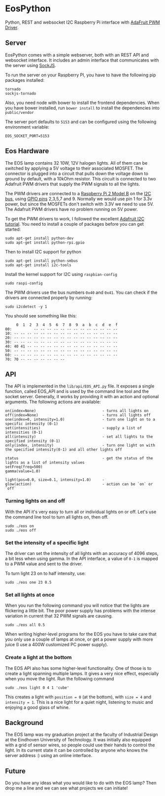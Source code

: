 # EosPython
Python, REST and websocket I2C Raspberry Pi interface with [AdaFruit PWM Driver](http://www.adafruit.com/products/815).

## Server
EosPython comes with a simple webserver, both with an REST API and websocket interface. It includes an admin interface 
that communicates with the server using [SockJS](http://sockjs.org).

To run the server on your Raspberry PI, you have to have the following pip packages installed:

    tornado
    sockjs-tornado

Also, you need node with bower to install the frontend dependencies. When you have bower installed, run `bower install`
to install the dependencies into `public/vendor`

The server port defaults to `5153` and can be configured using the following environment variable:

    EOS_SOCKET_PORT=5153

## Eos Hardware
The EOS lamp contains 32 10W, 12V halogen lights. All of them can be switched by applying a 5V voltage to their 
associated MOSFET. The connector is plugged into a circuit that pulls down the voltage down to ground by default, 
with a 10kOhm resistor. This circuit is connected to two Adafruit PWM drivers that supply the PWM signals to all the 
lights.

The PWM drivers are connected to a [Raspberry Pi 2 Model B](https://www.raspberrypi.org/products/raspberry-pi-2-model-b/) 
on the [I2C bus](http://en.wikipedia.org/wiki/I%C2%B2C), using [GPIO pins](http://pi.gadgetoid.com/pinout)
2,3,5,7 and 9. Normally we would use pin 1 for 3.3v power, but since the MOSFETs don't switch with 3.3V we need to use
5V. The Adafruit PWM drivers have no problem running on 5V power.

To get the PWM drivers to work, I followed the excellent 
[Adafruit I2C tutorial](https://learn.adafruit.com/adafruits-raspberry-pi-lesson-4-gpio-setup/overview). You need to
install a couple of packages before you can get started:

    sudo apt-get install python-dev
    sudo apt-get install python-rpi.gpio
    
Then to install I2C support for python

    sudo apt-get install python-smbus
    sudo apt-get install i2c-tools
    
Install the kernel support for I2C using `raspbian-config`

    sudo raspi-config
 

The PWM drivers use the bus numbers `0x40` and `0x41`. You can check if the drivers are connected properly by running:

    sudo i2cdetect -y 1
    
You should see something like this:

         0  1  2  3  4  5  6  7  8  9  a  b  c  d  e  f
    00:          -- -- -- -- -- -- -- -- -- -- -- -- --
    10: -- -- -- -- -- -- -- -- -- -- -- -- -- -- -- --
    20: -- -- -- -- -- -- -- -- -- -- -- -- -- -- -- --
    30: -- -- -- -- -- -- -- -- -- -- -- -- -- -- -- --
    40: 40 41 -- -- -- -- -- -- -- -- -- -- -- -- -- --
    50: -- -- -- -- -- -- -- -- -- -- -- -- -- -- -- --
    60: -- -- -- -- -- -- -- -- -- -- -- -- -- -- -- --
    70: 70 -- -- -- -- -- -- --


## API
The API is implemented in the `lib/api/EOS_API.py` file. It exposes a single function, called EOS_API and is used by
the command line tool and the socket server. Generally, it works by providing it with an action and optional
arguments. The following actions are available:

    on(index=None)                              - turns all lights on
    off(index=None)                             - turns all lights off
    one(index=0, intensity=1.0)                 - turn one light on to a specific intensity (0-1)
    set(intensities)                            - supply a list of intensities (0-1)
    all(intensity)                              - set all lights to the specified intensity (0-1)
    only(index, intensity)                      - turn one light on with the specified intensity(0-1) and all other lights off
    
    status                                      - get the status of the lights as a list of intensity values
    setFreq(freq=500)
    gamma(value=1.0)

    light(pos=0.0, size=0.1, intensity=1.0)     - 
    glow(action)                                - action can be `on` or `off`
    
### Turning lights on and off
With the API it's very easy to turn all or individual lights on or off. Let's use the command line tool to turn all
lights on, then off.

    sudo ./eos on
    sudo ./eos off
    
### Set the intensity of a specific light
The driver can set the intensity of all lights with an accuracy of 4096 steps, a bit less when using gamma. In the
API interface, a value of `0-1` is mapped to a PWM value and sent to the driver. 

To turn light 23 on to half intensity, use:

    sudo ./eos one 23 0.5
    
### Set all lights at once

When you run the following command you will notice that the lights are flickering a little bit. The poor power
supply has problems with the intense variation in current that 32 PWM signals are causing.

    sudo ./eos all 0.5
    
When writing higher-level programs for the EOS you have to take care that you only use a couple of lamps at once, 
or get a power supply with more juice (I use a 400W customized PC power supply).

### Create a light at the bottom
The EOS API also has some higher-level functionality. One of those is to create a light spanning multiple lamps.
It gives a very nice effect, especially when you move the light. Run the following command

    sudo ./eos light 0 4 1 'cube'
    
This creates a light with `position = 0` (at the bottom), with `size = 4` and `intensity = 1`. This is a nice light 
for a quiet night, listening to music and enjoying a good glass of whine.


## Background
The EOS lamp was my graduation project at the faculty of Industrial Design at the Eindhoven University of Technology.
It was initially also equipped with a grid of sensor wires, so people could use their hands to control the light. 
In its current state it can be controlled by anyone who knows the server address :) using an online interface.

## Future
Do you have any ideas what you would like to do with the EOS lamp? Then drop me a line and we can see what projects we
can initiate!
